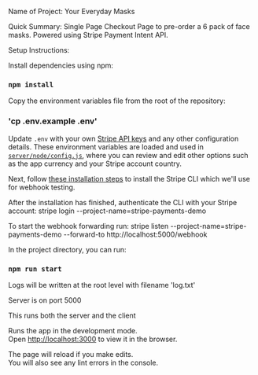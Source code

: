 Name of Project: Your Everyday Masks

Quick Summary:
Single Page Checkout Page to pre-order a 6 pack of face masks. Powered using Stripe Payment Intent API.

Setup Instructions:

Install dependencies using npm:
### `npm install`

Copy the environment variables file from the root of the repository:
### 'cp .env.example .env'

Update `.env` with your own [Stripe API keys](https://dashboard.stripe.com/account/apikeys) and any other configuration details. These environment variables are loaded and used in [`server/node/config.js`](/server/node/config.js), where you can review and edit other options such as the app currency and your Stripe account country.

Next, follow [these installation steps](https://github.com/stripe/stripe-cli#installation) to install the Stripe CLI which we'll use for webhook testing.

After the installation has finished, authenticate the CLI with your Stripe account:
    stripe login --project-name=stripe-payments-demo

To start the webhook forwarding run:
    stripe listen --project-name=stripe-payments-demo --forward-to http://localhost:5000/webhook


In the project directory, you can run:
### `npm run start`

Logs will be written at the root level with filename 'log.txt'

Server is on port 5000

This runs both the server and the client

Runs the app in the development mode.<br />
Open [http://localhost:3000](http://localhost:3000) to view it in the browser.

The page will reload if you make edits.<br />
You will also see any lint errors in the console.
